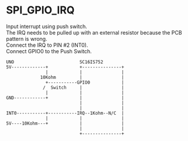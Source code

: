 # SPI_GPIO_IRQ
Input interrupt using push switch.   
The IRQ needs to be pulled up with an external resistor because the PCB pattern is wrong.   
Connect the IRQ to PIN #2 (INT0).   
Connect GPIO0 to the Push Switch.   

```
UNO                         SC16IS752
5V-------------+            +---------------+
               |            |               |
             10Kohm         |               |
               +-----------GPIO0            |
              /  Switch     |               |
               |            |               |
GND------------+            |               |
                            |               |
                            |               |
INT0-----------+-----------IRQ--1Kohm--N/C  |
               |            |               |
5V----10Kohm---+            |               |
                            |               |
                            +---------------+

```
